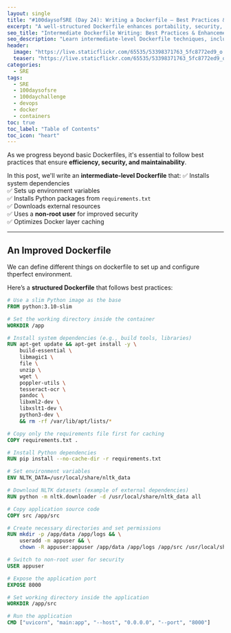 ```yaml
---
layout: single
title: "#100daysofSRE (Day 24): Writing a Dockerfile – Best Practices & Enhancements"
excerpt: "A well-structured Dockerfile enhances portability, security, and performance. In this post, we explore intermediate-level Dockerfile techniques like installing system dependencies, setting up environment variables, handling Python dependencies, and improving security with non-root users."
seo_title: "Intermediate Dockerfile Writing: Best Practices & Enhancements"
seo_description: "Learn intermediate-level Dockerfile techniques, including installing system dependencies, setting up environment variables, using non-root users, and optimizing Python dependency installation for better performance."
header:
  image: "https://live.staticflickr.com/65535/53398371763_5fc8772ed9_o.png"
  teaser: "https://live.staticflickr.com/65535/53398371763_5fc8772ed9_o.png"
categories:
  - SRE
tags:
  - SRE
  - 100daysofsre
  - 100daychallenge
  - devops
  - docker
  - containers
toc: true
toc_label: "Table of Contents"
toc_icon: "heart"
---
```



As we progress beyond basic Dockerfiles, it's essential to follow best practices that ensure **efficiency, security, and maintainability**.  

In this post, we'll write an **intermediate-level Dockerfile** that:
✅ Installs system dependencies  
✅ Sets up environment variables  
✅ Installs Python packages from `requirements.txt`  
✅ Downloads external resources  
✅ Uses a **non-root user** for improved security  
✅ Optimizes Docker layer caching  

---

## An Improved Dockerfile
We can define different things on dockerfile to set up and configure thperfect environment.

Here’s a **structured Dockerfile** that follows best practices:

```dockerfile
# Use a slim Python image as the base
FROM python:3.10-slim

# Set the working directory inside the container
WORKDIR /app

# Install system dependencies (e.g., build tools, libraries)
RUN apt-get update && apt-get install -y \
    build-essential \
    libmagic1 \
    file \
    unzip \
    wget \
    poppler-utils \
    tesseract-ocr \
    pandoc \
    libxml2-dev \
    libxslt1-dev \
    python3-dev \
    && rm -rf /var/lib/apt/lists/*

# Copy only the requirements file first for caching
COPY requirements.txt .

# Install Python dependencies
RUN pip install --no-cache-dir -r requirements.txt

# Set environment variables
ENV NLTK_DATA=/usr/local/share/nltk_data

# Download NLTK datasets (example of external dependencies)
RUN python -m nltk.downloader -d /usr/local/share/nltk_data all

# Copy application source code
COPY src /app/src

# Create necessary directories and set permissions
RUN mkdir -p /app/data /app/logs && \
    useradd -m appuser && \
    chown -R appuser:appuser /app/data /app/logs /app/src /usr/local/share/nltk_data

# Switch to non-root user for security
USER appuser

# Expose the application port
EXPOSE 8000

# Set working directory inside the application
WORKDIR /app/src

# Run the application
CMD ["uvicorn", "main:app", "--host", "0.0.0.0", "--port", "8000"]
```

<!--stackedit_data:
eyJoaXN0b3J5IjpbLTk2OTEyODEyXX0=
-->